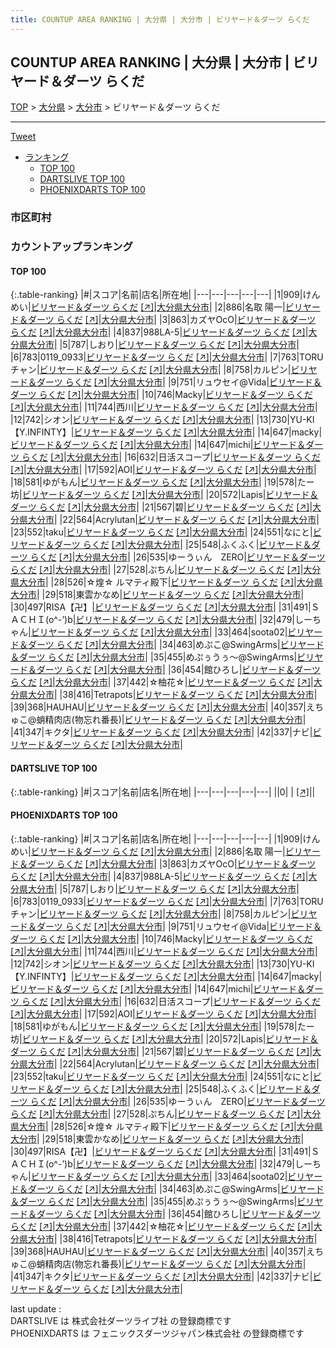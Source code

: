 ```yaml
---
title: COUNTUP AREA RANKING | 大分県 | 大分市 | ビリヤード＆ダーツ らくだ
---
```

## COUNTUP AREA RANKING | 大分県 | 大分市 | ビリヤード＆ダーツ らくだ

[TOP](/darts/rank/) > [大分県](/darts/rank/大分県/) > [大分市](/darts/rank/大分県/大分市/) > ビリヤード＆ダーツ らくだ

___

<a href="https://twitter.com/share?ref_src=twsrc%5Etfw" data-text="COUNTUP AREA RANKING | 大分県大分市ビリヤード＆ダーツ らくだ" class="twitter-share-button" data-hashtags="DARTSLIVE,PHOENIXDARTS,darts,ダーツ" data-show-count="false">Tweet</a>

* [ランキング](#カウントアップランキング)
    * [TOP 100](#top-100)
    * [DARTSLIVE TOP 100](#dartslive-top-100)
    * [PHOENIXDARTS TOP 100](#phoenixdarts-top-100)

### 市区町村

<ul>

</ul>

### カウントアップランキング

#### TOP 100



{:.table-ranking}
|#|スコア|名前|店名|所在地|
|---|---|---|---|---|
|1|909|<span class="rank-name-pd">けんめい</span>|<a href="/darts/rank/shops/7054.html">ビリヤード＆ダーツ らくだ</a> <a href="https://vs.phoenixdarts.com/jp/shop/shopDetailInfo/s_7054?s_seq=7054">[↗]</a>|<a href="/darts/rank/大分県/大分市">大分県大分市</a>|
|2|886|<span class="rank-name-pd"><span class="pro-icon-pd"></span>名取 陽一</span>|<a href="/darts/rank/shops/7054.html">ビリヤード＆ダーツ らくだ</a> <a href="https://vs.phoenixdarts.com/jp/shop/shopDetailInfo/s_7054?s_seq=7054">[↗]</a>|<a href="/darts/rank/大分県/大分市">大分県大分市</a>|
|3|863|<span class="rank-name-pd">カズヤOcO</span>|<a href="/darts/rank/shops/7054.html">ビリヤード＆ダーツ らくだ</a> <a href="https://vs.phoenixdarts.com/jp/shop/shopDetailInfo/s_7054?s_seq=7054">[↗]</a>|<a href="/darts/rank/大分県/大分市">大分県大分市</a>|
|4|837|<span class="rank-name-pd">988LA-5</span>|<a href="/darts/rank/shops/7054.html">ビリヤード＆ダーツ らくだ</a> <a href="https://vs.phoenixdarts.com/jp/shop/shopDetailInfo/s_7054?s_seq=7054">[↗]</a>|<a href="/darts/rank/大分県/大分市">大分県大分市</a>|
|5|787|<span class="rank-name-pd">しおり</span>|<a href="/darts/rank/shops/7054.html">ビリヤード＆ダーツ らくだ</a> <a href="https://vs.phoenixdarts.com/jp/shop/shopDetailInfo/s_7054?s_seq=7054">[↗]</a>|<a href="/darts/rank/大分県/大分市">大分県大分市</a>|
|6|783|<span class="rank-name-pd">0119_0933</span>|<a href="/darts/rank/shops/7054.html">ビリヤード＆ダーツ らくだ</a> <a href="https://vs.phoenixdarts.com/jp/shop/shopDetailInfo/s_7054?s_seq=7054">[↗]</a>|<a href="/darts/rank/大分県/大分市">大分県大分市</a>|
|7|763|<span class="rank-name-pd">TORUチャン</span>|<a href="/darts/rank/shops/7054.html">ビリヤード＆ダーツ らくだ</a> <a href="https://vs.phoenixdarts.com/jp/shop/shopDetailInfo/s_7054?s_seq=7054">[↗]</a>|<a href="/darts/rank/大分県/大分市">大分県大分市</a>|
|8|758|<span class="rank-name-pd">カルピン</span>|<a href="/darts/rank/shops/7054.html">ビリヤード＆ダーツ らくだ</a> <a href="https://vs.phoenixdarts.com/jp/shop/shopDetailInfo/s_7054?s_seq=7054">[↗]</a>|<a href="/darts/rank/大分県/大分市">大分県大分市</a>|
|9|751|<span class="rank-name-pd">リュウセイ@Vida</span>|<a href="/darts/rank/shops/7054.html">ビリヤード＆ダーツ らくだ</a> <a href="https://vs.phoenixdarts.com/jp/shop/shopDetailInfo/s_7054?s_seq=7054">[↗]</a>|<a href="/darts/rank/大分県/大分市">大分県大分市</a>|
|10|746|<span class="rank-name-pd">Macky</span>|<a href="/darts/rank/shops/7054.html">ビリヤード＆ダーツ らくだ</a> <a href="https://vs.phoenixdarts.com/jp/shop/shopDetailInfo/s_7054?s_seq=7054">[↗]</a>|<a href="/darts/rank/大分県/大分市">大分県大分市</a>|
|11|744|<span class="rank-name-pd">西川</span>|<a href="/darts/rank/shops/7054.html">ビリヤード＆ダーツ らくだ</a> <a href="https://vs.phoenixdarts.com/jp/shop/shopDetailInfo/s_7054?s_seq=7054">[↗]</a>|<a href="/darts/rank/大分県/大分市">大分県大分市</a>|
|12|742|<span class="rank-name-pd">シオン</span>|<a href="/darts/rank/shops/7054.html">ビリヤード＆ダーツ らくだ</a> <a href="https://vs.phoenixdarts.com/jp/shop/shopDetailInfo/s_7054?s_seq=7054">[↗]</a>|<a href="/darts/rank/大分県/大分市">大分県大分市</a>|
|13|730|<span class="rank-name-pd">YU-KI【Y.INFINTY】</span>|<a href="/darts/rank/shops/7054.html">ビリヤード＆ダーツ らくだ</a> <a href="https://vs.phoenixdarts.com/jp/shop/shopDetailInfo/s_7054?s_seq=7054">[↗]</a>|<a href="/darts/rank/大分県/大分市">大分県大分市</a>|
|14|647|<span class="rank-name-pd">macky</span>|<a href="/darts/rank/shops/7054.html">ビリヤード＆ダーツ らくだ</a> <a href="https://vs.phoenixdarts.com/jp/shop/shopDetailInfo/s_7054?s_seq=7054">[↗]</a>|<a href="/darts/rank/大分県/大分市">大分県大分市</a>|
|14|647|<span class="rank-name-pd">michi</span>|<a href="/darts/rank/shops/7054.html">ビリヤード＆ダーツ らくだ</a> <a href="https://vs.phoenixdarts.com/jp/shop/shopDetailInfo/s_7054?s_seq=7054">[↗]</a>|<a href="/darts/rank/大分県/大分市">大分県大分市</a>|
|16|632|<span class="rank-name-pd">日活スコープ</span>|<a href="/darts/rank/shops/7054.html">ビリヤード＆ダーツ らくだ</a> <a href="https://vs.phoenixdarts.com/jp/shop/shopDetailInfo/s_7054?s_seq=7054">[↗]</a>|<a href="/darts/rank/大分県/大分市">大分県大分市</a>|
|17|592|<span class="rank-name-pd">AOI</span>|<a href="/darts/rank/shops/7054.html">ビリヤード＆ダーツ らくだ</a> <a href="https://vs.phoenixdarts.com/jp/shop/shopDetailInfo/s_7054?s_seq=7054">[↗]</a>|<a href="/darts/rank/大分県/大分市">大分県大分市</a>|
|18|581|<span class="rank-name-pd">ゆがもん</span>|<a href="/darts/rank/shops/7054.html">ビリヤード＆ダーツ らくだ</a> <a href="https://vs.phoenixdarts.com/jp/shop/shopDetailInfo/s_7054?s_seq=7054">[↗]</a>|<a href="/darts/rank/大分県/大分市">大分県大分市</a>|
|19|578|<span class="rank-name-pd">たー坊</span>|<a href="/darts/rank/shops/7054.html">ビリヤード＆ダーツ らくだ</a> <a href="https://vs.phoenixdarts.com/jp/shop/shopDetailInfo/s_7054?s_seq=7054">[↗]</a>|<a href="/darts/rank/大分県/大分市">大分県大分市</a>|
|20|572|<span class="rank-name-pd">Lapis</span>|<a href="/darts/rank/shops/7054.html">ビリヤード＆ダーツ らくだ</a> <a href="https://vs.phoenixdarts.com/jp/shop/shopDetailInfo/s_7054?s_seq=7054">[↗]</a>|<a href="/darts/rank/大分県/大分市">大分県大分市</a>|
|21|567|<span class="rank-name-pd">碧</span>|<a href="/darts/rank/shops/7054.html">ビリヤード＆ダーツ らくだ</a> <a href="https://vs.phoenixdarts.com/jp/shop/shopDetailInfo/s_7054?s_seq=7054">[↗]</a>|<a href="/darts/rank/大分県/大分市">大分県大分市</a>|
|22|564|<span class="rank-name-pd">Acrylutan</span>|<a href="/darts/rank/shops/7054.html">ビリヤード＆ダーツ らくだ</a> <a href="https://vs.phoenixdarts.com/jp/shop/shopDetailInfo/s_7054?s_seq=7054">[↗]</a>|<a href="/darts/rank/大分県/大分市">大分県大分市</a>|
|23|552|<span class="rank-name-pd">taku</span>|<a href="/darts/rank/shops/7054.html">ビリヤード＆ダーツ らくだ</a> <a href="https://vs.phoenixdarts.com/jp/shop/shopDetailInfo/s_7054?s_seq=7054">[↗]</a>|<a href="/darts/rank/大分県/大分市">大分県大分市</a>|
|24|551|<span class="rank-name-pd">なにと</span>|<a href="/darts/rank/shops/7054.html">ビリヤード＆ダーツ らくだ</a> <a href="https://vs.phoenixdarts.com/jp/shop/shopDetailInfo/s_7054?s_seq=7054">[↗]</a>|<a href="/darts/rank/大分県/大分市">大分県大分市</a>|
|25|548|<span class="rank-name-pd">ふくふく</span>|<a href="/darts/rank/shops/7054.html">ビリヤード＆ダーツ らくだ</a> <a href="https://vs.phoenixdarts.com/jp/shop/shopDetailInfo/s_7054?s_seq=7054">[↗]</a>|<a href="/darts/rank/大分県/大分市">大分県大分市</a>|
|26|535|<span class="rank-name-pd">ゆーうぃん　ZERO</span>|<a href="/darts/rank/shops/7054.html">ビリヤード＆ダーツ らくだ</a> <a href="https://vs.phoenixdarts.com/jp/shop/shopDetailInfo/s_7054?s_seq=7054">[↗]</a>|<a href="/darts/rank/大分県/大分市">大分県大分市</a>|
|27|528|<span class="rank-name-pd">ぷちん</span>|<a href="/darts/rank/shops/7054.html">ビリヤード＆ダーツ らくだ</a> <a href="https://vs.phoenixdarts.com/jp/shop/shopDetailInfo/s_7054?s_seq=7054">[↗]</a>|<a href="/darts/rank/大分県/大分市">大分県大分市</a>|
|28|526|<span class="rank-name-pd">☆煌☆ ルマティ殿下</span>|<a href="/darts/rank/shops/7054.html">ビリヤード＆ダーツ らくだ</a> <a href="https://vs.phoenixdarts.com/jp/shop/shopDetailInfo/s_7054?s_seq=7054">[↗]</a>|<a href="/darts/rank/大分県/大分市">大分県大分市</a>|
|29|518|<span class="rank-name-pd">東雲かなめ</span>|<a href="/darts/rank/shops/7054.html">ビリヤード＆ダーツ らくだ</a> <a href="https://vs.phoenixdarts.com/jp/shop/shopDetailInfo/s_7054?s_seq=7054">[↗]</a>|<a href="/darts/rank/大分県/大分市">大分県大分市</a>|
|30|497|<span class="rank-name-pd">RISA【卍】</span>|<a href="/darts/rank/shops/7054.html">ビリヤード＆ダーツ らくだ</a> <a href="https://vs.phoenixdarts.com/jp/shop/shopDetailInfo/s_7054?s_seq=7054">[↗]</a>|<a href="/darts/rank/大分県/大分市">大分県大分市</a>|
|31|491|<span class="rank-name-pd">ＳＡＣＨＩ(o^-’)b</span>|<a href="/darts/rank/shops/7054.html">ビリヤード＆ダーツ らくだ</a> <a href="https://vs.phoenixdarts.com/jp/shop/shopDetailInfo/s_7054?s_seq=7054">[↗]</a>|<a href="/darts/rank/大分県/大分市">大分県大分市</a>|
|32|479|<span class="rank-name-pd">しーちゃん</span>|<a href="/darts/rank/shops/7054.html">ビリヤード＆ダーツ らくだ</a> <a href="https://vs.phoenixdarts.com/jp/shop/shopDetailInfo/s_7054?s_seq=7054">[↗]</a>|<a href="/darts/rank/大分県/大分市">大分県大分市</a>|
|33|464|<span class="rank-name-pd">soota02</span>|<a href="/darts/rank/shops/7054.html">ビリヤード＆ダーツ らくだ</a> <a href="https://vs.phoenixdarts.com/jp/shop/shopDetailInfo/s_7054?s_seq=7054">[↗]</a>|<a href="/darts/rank/大分県/大分市">大分県大分市</a>|
|34|463|<span class="rank-name-pd">めぷこ@SwingArms</span>|<a href="/darts/rank/shops/7054.html">ビリヤード＆ダーツ らくだ</a> <a href="https://vs.phoenixdarts.com/jp/shop/shopDetailInfo/s_7054?s_seq=7054">[↗]</a>|<a href="/darts/rank/大分県/大分市">大分県大分市</a>|
|35|455|<span class="rank-name-pd">めぷぅうぅ〜@SwingArms</span>|<a href="/darts/rank/shops/7054.html">ビリヤード＆ダーツ らくだ</a> <a href="https://vs.phoenixdarts.com/jp/shop/shopDetailInfo/s_7054?s_seq=7054">[↗]</a>|<a href="/darts/rank/大分県/大分市">大分県大分市</a>|
|36|454|<span class="rank-name-pd">館ひろし</span>|<a href="/darts/rank/shops/7054.html">ビリヤード＆ダーツ らくだ</a> <a href="https://vs.phoenixdarts.com/jp/shop/shopDetailInfo/s_7054?s_seq=7054">[↗]</a>|<a href="/darts/rank/大分県/大分市">大分県大分市</a>|
|37|442|<span class="rank-name-pd">☆柚花☆</span>|<a href="/darts/rank/shops/7054.html">ビリヤード＆ダーツ らくだ</a> <a href="https://vs.phoenixdarts.com/jp/shop/shopDetailInfo/s_7054?s_seq=7054">[↗]</a>|<a href="/darts/rank/大分県/大分市">大分県大分市</a>|
|38|416|<span class="rank-name-pd">Tetrapots</span>|<a href="/darts/rank/shops/7054.html">ビリヤード＆ダーツ らくだ</a> <a href="https://vs.phoenixdarts.com/jp/shop/shopDetailInfo/s_7054?s_seq=7054">[↗]</a>|<a href="/darts/rank/大分県/大分市">大分県大分市</a>|
|39|368|<span class="rank-name-pd">HAUHAU</span>|<a href="/darts/rank/shops/7054.html">ビリヤード＆ダーツ らくだ</a> <a href="https://vs.phoenixdarts.com/jp/shop/shopDetailInfo/s_7054?s_seq=7054">[↗]</a>|<a href="/darts/rank/大分県/大分市">大分県大分市</a>|
|40|357|<span class="rank-name-pd">えちゅこ@蛸精肉店(物忘れ番長)</span>|<a href="/darts/rank/shops/7054.html">ビリヤード＆ダーツ らくだ</a> <a href="https://vs.phoenixdarts.com/jp/shop/shopDetailInfo/s_7054?s_seq=7054">[↗]</a>|<a href="/darts/rank/大分県/大分市">大分県大分市</a>|
|41|347|<span class="rank-name-pd">キクタ</span>|<a href="/darts/rank/shops/7054.html">ビリヤード＆ダーツ らくだ</a> <a href="https://vs.phoenixdarts.com/jp/shop/shopDetailInfo/s_7054?s_seq=7054">[↗]</a>|<a href="/darts/rank/大分県/大分市">大分県大分市</a>|
|42|337|<span class="rank-name-pd">ナビ</span>|<a href="/darts/rank/shops/7054.html">ビリヤード＆ダーツ らくだ</a> <a href="https://vs.phoenixdarts.com/jp/shop/shopDetailInfo/s_7054?s_seq=7054">[↗]</a>|<a href="/darts/rank/大分県/大分市">大分県大分市</a>|


#### DARTSLIVE TOP 100



{:.table-ranking}
|#|スコア|名前|店名|所在地|
|---|---|---|---|---|
||0|<span class="rank-name-dl"> </span>|<a href="/darts/rank/shops/.html"></a> <a href="">[↗]</a>|<a href="/darts/rank//"></a>|


#### PHOENIXDARTS TOP 100



{:.table-ranking}
|#|スコア|名前|店名|所在地|
|---|---|---|---|---|
|1|909|<span class="rank-name-pd">けんめい</span>|<a href="/darts/rank/shops/7054.html">ビリヤード＆ダーツ らくだ</a> <a href="https://vs.phoenixdarts.com/jp/shop/shopDetailInfo/s_7054?s_seq=7054">[↗]</a>|<a href="/darts/rank/大分県/大分市">大分県大分市</a>|
|2|886|<span class="rank-name-pd"><span class="pro-icon-pd"></span>名取 陽一</span>|<a href="/darts/rank/shops/7054.html">ビリヤード＆ダーツ らくだ</a> <a href="https://vs.phoenixdarts.com/jp/shop/shopDetailInfo/s_7054?s_seq=7054">[↗]</a>|<a href="/darts/rank/大分県/大分市">大分県大分市</a>|
|3|863|<span class="rank-name-pd">カズヤOcO</span>|<a href="/darts/rank/shops/7054.html">ビリヤード＆ダーツ らくだ</a> <a href="https://vs.phoenixdarts.com/jp/shop/shopDetailInfo/s_7054?s_seq=7054">[↗]</a>|<a href="/darts/rank/大分県/大分市">大分県大分市</a>|
|4|837|<span class="rank-name-pd">988LA-5</span>|<a href="/darts/rank/shops/7054.html">ビリヤード＆ダーツ らくだ</a> <a href="https://vs.phoenixdarts.com/jp/shop/shopDetailInfo/s_7054?s_seq=7054">[↗]</a>|<a href="/darts/rank/大分県/大分市">大分県大分市</a>|
|5|787|<span class="rank-name-pd">しおり</span>|<a href="/darts/rank/shops/7054.html">ビリヤード＆ダーツ らくだ</a> <a href="https://vs.phoenixdarts.com/jp/shop/shopDetailInfo/s_7054?s_seq=7054">[↗]</a>|<a href="/darts/rank/大分県/大分市">大分県大分市</a>|
|6|783|<span class="rank-name-pd">0119_0933</span>|<a href="/darts/rank/shops/7054.html">ビリヤード＆ダーツ らくだ</a> <a href="https://vs.phoenixdarts.com/jp/shop/shopDetailInfo/s_7054?s_seq=7054">[↗]</a>|<a href="/darts/rank/大分県/大分市">大分県大分市</a>|
|7|763|<span class="rank-name-pd">TORUチャン</span>|<a href="/darts/rank/shops/7054.html">ビリヤード＆ダーツ らくだ</a> <a href="https://vs.phoenixdarts.com/jp/shop/shopDetailInfo/s_7054?s_seq=7054">[↗]</a>|<a href="/darts/rank/大分県/大分市">大分県大分市</a>|
|8|758|<span class="rank-name-pd">カルピン</span>|<a href="/darts/rank/shops/7054.html">ビリヤード＆ダーツ らくだ</a> <a href="https://vs.phoenixdarts.com/jp/shop/shopDetailInfo/s_7054?s_seq=7054">[↗]</a>|<a href="/darts/rank/大分県/大分市">大分県大分市</a>|
|9|751|<span class="rank-name-pd">リュウセイ@Vida</span>|<a href="/darts/rank/shops/7054.html">ビリヤード＆ダーツ らくだ</a> <a href="https://vs.phoenixdarts.com/jp/shop/shopDetailInfo/s_7054?s_seq=7054">[↗]</a>|<a href="/darts/rank/大分県/大分市">大分県大分市</a>|
|10|746|<span class="rank-name-pd">Macky</span>|<a href="/darts/rank/shops/7054.html">ビリヤード＆ダーツ らくだ</a> <a href="https://vs.phoenixdarts.com/jp/shop/shopDetailInfo/s_7054?s_seq=7054">[↗]</a>|<a href="/darts/rank/大分県/大分市">大分県大分市</a>|
|11|744|<span class="rank-name-pd">西川</span>|<a href="/darts/rank/shops/7054.html">ビリヤード＆ダーツ らくだ</a> <a href="https://vs.phoenixdarts.com/jp/shop/shopDetailInfo/s_7054?s_seq=7054">[↗]</a>|<a href="/darts/rank/大分県/大分市">大分県大分市</a>|
|12|742|<span class="rank-name-pd">シオン</span>|<a href="/darts/rank/shops/7054.html">ビリヤード＆ダーツ らくだ</a> <a href="https://vs.phoenixdarts.com/jp/shop/shopDetailInfo/s_7054?s_seq=7054">[↗]</a>|<a href="/darts/rank/大分県/大分市">大分県大分市</a>|
|13|730|<span class="rank-name-pd">YU-KI【Y.INFINTY】</span>|<a href="/darts/rank/shops/7054.html">ビリヤード＆ダーツ らくだ</a> <a href="https://vs.phoenixdarts.com/jp/shop/shopDetailInfo/s_7054?s_seq=7054">[↗]</a>|<a href="/darts/rank/大分県/大分市">大分県大分市</a>|
|14|647|<span class="rank-name-pd">macky</span>|<a href="/darts/rank/shops/7054.html">ビリヤード＆ダーツ らくだ</a> <a href="https://vs.phoenixdarts.com/jp/shop/shopDetailInfo/s_7054?s_seq=7054">[↗]</a>|<a href="/darts/rank/大分県/大分市">大分県大分市</a>|
|14|647|<span class="rank-name-pd">michi</span>|<a href="/darts/rank/shops/7054.html">ビリヤード＆ダーツ らくだ</a> <a href="https://vs.phoenixdarts.com/jp/shop/shopDetailInfo/s_7054?s_seq=7054">[↗]</a>|<a href="/darts/rank/大分県/大分市">大分県大分市</a>|
|16|632|<span class="rank-name-pd">日活スコープ</span>|<a href="/darts/rank/shops/7054.html">ビリヤード＆ダーツ らくだ</a> <a href="https://vs.phoenixdarts.com/jp/shop/shopDetailInfo/s_7054?s_seq=7054">[↗]</a>|<a href="/darts/rank/大分県/大分市">大分県大分市</a>|
|17|592|<span class="rank-name-pd">AOI</span>|<a href="/darts/rank/shops/7054.html">ビリヤード＆ダーツ らくだ</a> <a href="https://vs.phoenixdarts.com/jp/shop/shopDetailInfo/s_7054?s_seq=7054">[↗]</a>|<a href="/darts/rank/大分県/大分市">大分県大分市</a>|
|18|581|<span class="rank-name-pd">ゆがもん</span>|<a href="/darts/rank/shops/7054.html">ビリヤード＆ダーツ らくだ</a> <a href="https://vs.phoenixdarts.com/jp/shop/shopDetailInfo/s_7054?s_seq=7054">[↗]</a>|<a href="/darts/rank/大分県/大分市">大分県大分市</a>|
|19|578|<span class="rank-name-pd">たー坊</span>|<a href="/darts/rank/shops/7054.html">ビリヤード＆ダーツ らくだ</a> <a href="https://vs.phoenixdarts.com/jp/shop/shopDetailInfo/s_7054?s_seq=7054">[↗]</a>|<a href="/darts/rank/大分県/大分市">大分県大分市</a>|
|20|572|<span class="rank-name-pd">Lapis</span>|<a href="/darts/rank/shops/7054.html">ビリヤード＆ダーツ らくだ</a> <a href="https://vs.phoenixdarts.com/jp/shop/shopDetailInfo/s_7054?s_seq=7054">[↗]</a>|<a href="/darts/rank/大分県/大分市">大分県大分市</a>|
|21|567|<span class="rank-name-pd">碧</span>|<a href="/darts/rank/shops/7054.html">ビリヤード＆ダーツ らくだ</a> <a href="https://vs.phoenixdarts.com/jp/shop/shopDetailInfo/s_7054?s_seq=7054">[↗]</a>|<a href="/darts/rank/大分県/大分市">大分県大分市</a>|
|22|564|<span class="rank-name-pd">Acrylutan</span>|<a href="/darts/rank/shops/7054.html">ビリヤード＆ダーツ らくだ</a> <a href="https://vs.phoenixdarts.com/jp/shop/shopDetailInfo/s_7054?s_seq=7054">[↗]</a>|<a href="/darts/rank/大分県/大分市">大分県大分市</a>|
|23|552|<span class="rank-name-pd">taku</span>|<a href="/darts/rank/shops/7054.html">ビリヤード＆ダーツ らくだ</a> <a href="https://vs.phoenixdarts.com/jp/shop/shopDetailInfo/s_7054?s_seq=7054">[↗]</a>|<a href="/darts/rank/大分県/大分市">大分県大分市</a>|
|24|551|<span class="rank-name-pd">なにと</span>|<a href="/darts/rank/shops/7054.html">ビリヤード＆ダーツ らくだ</a> <a href="https://vs.phoenixdarts.com/jp/shop/shopDetailInfo/s_7054?s_seq=7054">[↗]</a>|<a href="/darts/rank/大分県/大分市">大分県大分市</a>|
|25|548|<span class="rank-name-pd">ふくふく</span>|<a href="/darts/rank/shops/7054.html">ビリヤード＆ダーツ らくだ</a> <a href="https://vs.phoenixdarts.com/jp/shop/shopDetailInfo/s_7054?s_seq=7054">[↗]</a>|<a href="/darts/rank/大分県/大分市">大分県大分市</a>|
|26|535|<span class="rank-name-pd">ゆーうぃん　ZERO</span>|<a href="/darts/rank/shops/7054.html">ビリヤード＆ダーツ らくだ</a> <a href="https://vs.phoenixdarts.com/jp/shop/shopDetailInfo/s_7054?s_seq=7054">[↗]</a>|<a href="/darts/rank/大分県/大分市">大分県大分市</a>|
|27|528|<span class="rank-name-pd">ぷちん</span>|<a href="/darts/rank/shops/7054.html">ビリヤード＆ダーツ らくだ</a> <a href="https://vs.phoenixdarts.com/jp/shop/shopDetailInfo/s_7054?s_seq=7054">[↗]</a>|<a href="/darts/rank/大分県/大分市">大分県大分市</a>|
|28|526|<span class="rank-name-pd">☆煌☆ ルマティ殿下</span>|<a href="/darts/rank/shops/7054.html">ビリヤード＆ダーツ らくだ</a> <a href="https://vs.phoenixdarts.com/jp/shop/shopDetailInfo/s_7054?s_seq=7054">[↗]</a>|<a href="/darts/rank/大分県/大分市">大分県大分市</a>|
|29|518|<span class="rank-name-pd">東雲かなめ</span>|<a href="/darts/rank/shops/7054.html">ビリヤード＆ダーツ らくだ</a> <a href="https://vs.phoenixdarts.com/jp/shop/shopDetailInfo/s_7054?s_seq=7054">[↗]</a>|<a href="/darts/rank/大分県/大分市">大分県大分市</a>|
|30|497|<span class="rank-name-pd">RISA【卍】</span>|<a href="/darts/rank/shops/7054.html">ビリヤード＆ダーツ らくだ</a> <a href="https://vs.phoenixdarts.com/jp/shop/shopDetailInfo/s_7054?s_seq=7054">[↗]</a>|<a href="/darts/rank/大分県/大分市">大分県大分市</a>|
|31|491|<span class="rank-name-pd">ＳＡＣＨＩ(o^-’)b</span>|<a href="/darts/rank/shops/7054.html">ビリヤード＆ダーツ らくだ</a> <a href="https://vs.phoenixdarts.com/jp/shop/shopDetailInfo/s_7054?s_seq=7054">[↗]</a>|<a href="/darts/rank/大分県/大分市">大分県大分市</a>|
|32|479|<span class="rank-name-pd">しーちゃん</span>|<a href="/darts/rank/shops/7054.html">ビリヤード＆ダーツ らくだ</a> <a href="https://vs.phoenixdarts.com/jp/shop/shopDetailInfo/s_7054?s_seq=7054">[↗]</a>|<a href="/darts/rank/大分県/大分市">大分県大分市</a>|
|33|464|<span class="rank-name-pd">soota02</span>|<a href="/darts/rank/shops/7054.html">ビリヤード＆ダーツ らくだ</a> <a href="https://vs.phoenixdarts.com/jp/shop/shopDetailInfo/s_7054?s_seq=7054">[↗]</a>|<a href="/darts/rank/大分県/大分市">大分県大分市</a>|
|34|463|<span class="rank-name-pd">めぷこ@SwingArms</span>|<a href="/darts/rank/shops/7054.html">ビリヤード＆ダーツ らくだ</a> <a href="https://vs.phoenixdarts.com/jp/shop/shopDetailInfo/s_7054?s_seq=7054">[↗]</a>|<a href="/darts/rank/大分県/大分市">大分県大分市</a>|
|35|455|<span class="rank-name-pd">めぷぅうぅ〜@SwingArms</span>|<a href="/darts/rank/shops/7054.html">ビリヤード＆ダーツ らくだ</a> <a href="https://vs.phoenixdarts.com/jp/shop/shopDetailInfo/s_7054?s_seq=7054">[↗]</a>|<a href="/darts/rank/大分県/大分市">大分県大分市</a>|
|36|454|<span class="rank-name-pd">館ひろし</span>|<a href="/darts/rank/shops/7054.html">ビリヤード＆ダーツ らくだ</a> <a href="https://vs.phoenixdarts.com/jp/shop/shopDetailInfo/s_7054?s_seq=7054">[↗]</a>|<a href="/darts/rank/大分県/大分市">大分県大分市</a>|
|37|442|<span class="rank-name-pd">☆柚花☆</span>|<a href="/darts/rank/shops/7054.html">ビリヤード＆ダーツ らくだ</a> <a href="https://vs.phoenixdarts.com/jp/shop/shopDetailInfo/s_7054?s_seq=7054">[↗]</a>|<a href="/darts/rank/大分県/大分市">大分県大分市</a>|
|38|416|<span class="rank-name-pd">Tetrapots</span>|<a href="/darts/rank/shops/7054.html">ビリヤード＆ダーツ らくだ</a> <a href="https://vs.phoenixdarts.com/jp/shop/shopDetailInfo/s_7054?s_seq=7054">[↗]</a>|<a href="/darts/rank/大分県/大分市">大分県大分市</a>|
|39|368|<span class="rank-name-pd">HAUHAU</span>|<a href="/darts/rank/shops/7054.html">ビリヤード＆ダーツ らくだ</a> <a href="https://vs.phoenixdarts.com/jp/shop/shopDetailInfo/s_7054?s_seq=7054">[↗]</a>|<a href="/darts/rank/大分県/大分市">大分県大分市</a>|
|40|357|<span class="rank-name-pd">えちゅこ@蛸精肉店(物忘れ番長)</span>|<a href="/darts/rank/shops/7054.html">ビリヤード＆ダーツ らくだ</a> <a href="https://vs.phoenixdarts.com/jp/shop/shopDetailInfo/s_7054?s_seq=7054">[↗]</a>|<a href="/darts/rank/大分県/大分市">大分県大分市</a>|
|41|347|<span class="rank-name-pd">キクタ</span>|<a href="/darts/rank/shops/7054.html">ビリヤード＆ダーツ らくだ</a> <a href="https://vs.phoenixdarts.com/jp/shop/shopDetailInfo/s_7054?s_seq=7054">[↗]</a>|<a href="/darts/rank/大分県/大分市">大分県大分市</a>|
|42|337|<span class="rank-name-pd">ナビ</span>|<a href="/darts/rank/shops/7054.html">ビリヤード＆ダーツ らくだ</a> <a href="https://vs.phoenixdarts.com/jp/shop/shopDetailInfo/s_7054?s_seq=7054">[↗]</a>|<a href="/darts/rank/大分県/大分市">大分県大分市</a>|


<div class="footer border-top border-gray-light mt-5 pt-3 text-right text-gray">
    last update : <span style="font-weight: italic" id="foot_last_modified"></span><br />
    DARTSLIVE は 株式会社ダーツライブ社 の登録商標です<br />
    PHOENIXDARTS は フェニックスダーツジャパン株式会社 の登録商標です<br />
</div>

<script src="https://cdnjs.cloudflare.com/ajax/libs/jquery.tablesorter/2.31.3/js/jquery.tablesorter.min.js" integrity="sha512-qzgd5cYSZcosqpzpn7zF2ZId8f/8CHmFKZ8j7mU4OUXTNRd5g+ZHBPsgKEwoqxCtdQvExE5LprwwPAgoicguNg==" crossorigin="anonymous" referrerpolicy="no-referrer"></script>
<link rel="stylesheet" href="https://cdnjs.cloudflare.com/ajax/libs/jquery.tablesorter/2.31.3/css/theme.default.min.css" integrity="sha512-wghhOJkjQX0Lh3NSWvNKeZ0ZpNn+SPVXX1Qyc9OCaogADktxrBiBdKGDoqVUOyhStvMBmJQ8ZdMHiR3wuEq8+w==" crossorigin="anonymous" referrerpolicy="no-referrer" />
<script>
$(function() {
    $(".table-ranking").tablesorter({sortList:[[0, 0]]});
    $("#foot_last_modified").text(formatDate(new Date(document.lastModified), 'yyyy-MM-dd HH:mm:ss'));
});
</script>

<script async src="https://platform.twitter.com/widgets.js" charset="utf-8"></script>